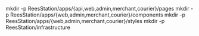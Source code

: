 mkdir -p ReesStation/apps/{api,web,admin,merchant,courier}/pages
mkdir -p ReesStation/apps/{web,admin,merchant,courier}/components
mkdir -p ReesStation/apps/{web,admin,merchant,courier}/styles
mkdir -p ReesStation/infrastructure
